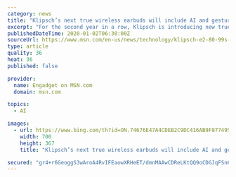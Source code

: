 ```yaml
---
category: news
title: "Klipsch’s next true wireless earbuds will include AI and gesture controls"
excerpt: "For the second year in a row, Klipsch is introducing new true wireless earbuds at CES. Last year, it offered the first glimpse of its T5 True Wireless earbuds. Now, the company is expanding its lineup with three more true wireless models."
publishedDateTime: 2020-01-02T06:30:00Z
sourceUrl: https://www.msn.com/en-us/news/technology/klipsch-e2-80-99s-next-true-wireless-earbuds-will-include-ai-and-gesture-controls/ar-BBYxeTz
type: article
quality: 36
heat: 36
published: false

provider:
  name: Engadget on MSN.com
  domain: msn.com

topics:
  - AI

images:
  - url: https://www.bing.com/th?id=ON.74676E47A4CDEB2C9DC416AB9F877495
    width: 700
    height: 367
    title: "Klipsch’s next true wireless earbuds will include AI and gesture controls"

secured: "gr4+r6GeoggS3wAroA4RvIFEaowXRHeET/dmnMAAwCDReLKtQQ9oCDGJqFSn6xFPITrka3200NkgboDKmhIWiDt5qcxfHb3788nFzNTgDWsqyJ/QNI/E7SCq4HtuigzElnq2u6amsFKpeNf0H1pK42bj/cHEZHDGbgRNgcKvOKTU+Zz+aSlTgNXdsnmzamFpZdEeMbp2viuy82w4L/0r32kjbroMTQuJ0V2HIQDyBsz6NRLnYNzvmcgk3dHdBq2IA8tmTjSBQ3SRFW/0FzSXgw==;J2Mm4MSZlujM62UdsNZ8TA=="
---
```


